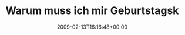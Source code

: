 ---
retweeted: false
source: <a href="http://twitter.com" rel="nofollow">Twitter Web Client</a>
entities:
  hashtags: []
  symbols: []
  user_mentions: []
  urls: []
display_text_range:
- '0'
- '99'
favorite_count: '0'
id_str: '1206819425'
truncated: false
retweet_count: '0'
id: '1206819425'
created_at: Fri Feb 13 16:16:48 +0000 2009
favorited: false
full_text: Warum muss ich mir Geburtstagskartentexte eigentlich immer erst beim Schreiben
  selbiger ausdenken??
lang: de
tags:
- pesos:twitter
date: '2009-02-13T16:16:48+00:00'
src: https://twitter.com/bascht/status/1206819425
original_url: https://twitter.com/bascht/status/1206819425
type: twitter_tweet
text: Warum muss ich mir Geburtstagskartentexte eigentlich immer erst beim Schreiben
  selbiger ausdenken??
title: Warum muss ich mir Geburtstagsk

---